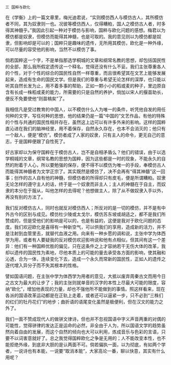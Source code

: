     三 国粹与欧化 

   在《学衡》上的一篇文章里，梅光迪君说，“实则模仿西人与模仿古人，其所模仿者不同，其为奴隶则一也。况彼等模仿西人，仅得糟粕，国人之模仿古人者，时多得其神髓乎。”我因此引起一种对于模仿与影响，国粹与欧化问题的感想。梅君以为模仿都是奴隶，但模仿而能得其神髓，也是可取的。我的意见则以为模仿都是奴隶，但影响却是可以的；国粹只是趣味的遗传，无所用其模仿，欧化是一种外缘，可以尽量的容受他的影响，当然不以模仿了事。

   倘若国粹这一个字，不是单指那选学桐城的文章和纲常名教的思想，却包括国民性的全部，那么我所假定遗传这一个释名，觉得还没有什么不妥。我们主张尊重各人的个性，对于个性的综合的国民性自然一样尊重，而且很希望其在文艺上能够发展起来，造成有生命的国民文学。但是我们的尊重与希望无论怎样的深厚，也只能以听其自然长发为止，用不着多事的帮助，正如一颗小小的稻或麦的种子，里边原自含有长成一株稻或麦的能力，所需要的只是自然的养护，倘加以宋人的揠苗助长，便反不免要使他“则苗槁矣”了。

   我相信凡是受过教育的中国人，以不模仿什么人为唯一的条件，听凭他自发的用任何种的文字，写任何种的思想，他的结果仍是一篇“中国的”文艺作品，有他的特殊的个性与共通的国民性相并存在，虽然这上边可以有许多外来的影响。这样的国粹直沁进在我们的脑神经里，用不着保存，自然永久存在，也本不会消灭的；他只有一个敌人，便是“模仿”。模仿者成了人家的奴隶，只有主人的命令，更无自己的意志，于是国粹便跟了自性死了。

   好古家却以为保守国粹在于模仿古人，岂不是自相矛盾么？他们的错误，由于以选学桐城的文章，纲常名教的思想为国粹，因为这些都是一时的现象，不能永久的自然的附着于人心，所以要勉强的保存，便不得不以模仿为唯一的手段，奉模仿古人而能得其神髓者为文学正宗了。其实既然是模仿了，决不会再有“得其神髓”这一回事；创作的古人自有他的神髓，但模仿者的所得却只有皮毛，便是所谓糟粕。奴隶无论怎样的遵守主人的话，终于是一个奴隶而非主人；主人的神髓在于自主，而奴隶的本分在于服从，叫他怎样的去得呢？他想做主人，除了从不做奴隶入手以外，再没有别的方法了。

   我们反对模仿古人，同时也就反对模仿西人；所反对的是一切的模仿，并不是有中外古今的区别与成见。模仿杜少陵或太戈尔，模仿苏东坡或胡适之，都不是我们所赞成的，但是受他们的影响是可以的，也是有益的，这便是我对于欧化问题的态度。我们欢迎欧化是喜得有一种新空气，可以供我们的享用，造成新的活力，并不是注射到血管里去，就替代血液之用。向来有一种乡愿的调和说，主张中学为体西学为用，或者有人要疑我的反对模仿欢迎影响说和他有点相似，但其间有这一个差异：他们有一种国粹优胜的偏见，只在这条件之上才容纳若干无伤大体的改革，我却以遗传的国民性为素地，尽他本质上的可能的量去承受各方面的影响，使其融和沁透，合为一体，连续变化下去，造成一个永久而常新的国民性，正如人的遗传之逐代增入异分子而不失其根本的性格。

   譬如国语问题，在主张中学为体西学为用者的意见，大抵以废弃周秦古文而用今日之古文为最大的让步了；我的主张则就单音的汉字的本性上尽最大可能的限度，容纳“欧化”，增加他表现的力量，却也不强他所不能做到的事情。照这样看来，现在各派的国语改革运动都是在正轨上走着，或者还可以逼紧一步，只不必到“三株们的红们的牡丹花们”的地步；曲折语的语尾变化虽然是极便利，但在汉文的能力之外了。

   我们一面不赞成现代人的做骈文律诗，但也并不忽视国语中字义声音两重的对偶的可能性，觉得骈律的发达正是运命的必然，非全由于人为，所以国语文学的趋势虽然向着自由的发展，而这个自然的倾向也大可以利用，炼成音乐与色彩的言语，只要不以词害意就好了。总之我觉得国粹欧化之争是无用的；人不能改变本性，也不能拒绝外缘，到底非大胆的是认两面不可。倘若偏执一面，以为彻底，有如两个学者，一说诗也有本能，一说要“取消本能”，大家高论一番，聊以快意，其实有什么用呢？

